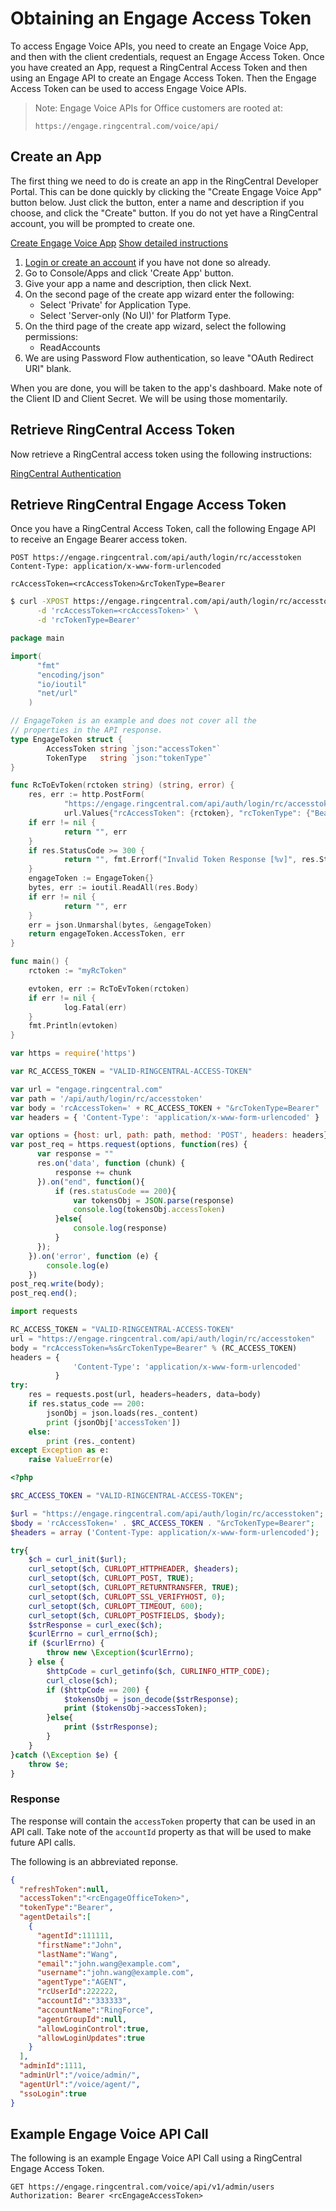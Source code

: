 # Obtaining an Engage Access Token

To access Engage Voice APIs, you need to create an Engage Voice App, and then with the client credentials, request an Engage Access Token. Once you have created an App, request a RingCentral Access Token and then using an Engage API to create an Engage Access Token. Then the Engage Access Token can be used to access Engage Voice APIs.

> Note: Engage Voice APIs for Office customers are rooted at:
>
> `https://engage.ringcentral.com/voice/api/`

## Create an App

The first thing we need to do is create an app in the RingCentral Developer Portal. This can be done quickly by clicking the "Create Engage Voice App" button below. Just click the button, enter a name and description if you choose, and click the "Create" button. If you do not yet have a RingCentral account, you will be prompted to create one.

<a target="new" href="https://developer.ringcentral.com/new-app?name=Engage+Voice+Quick+Start+App&desc=A+simple+app+to+demo+engage+voice+apis+access&public=false&type=ServerOther&carriers=7710,7310,3420&permissions=ReadAccounts&redirectUri=" class="btn btn-primary">Create Engage Voice App</a>
<a class="btn-link btn-collapse" data-toggle="collapse" href="#create-app-instructions" role="button" aria-expanded="false" aria-controls="create-app-instructions">Show detailed instructions</a>

<div class="collapse" id="create-app-instructions">
<ol>
<li><a href="https://developer.ringcentral.com/login.html#/">Login or create an account</a> if you have not done so already.</li>
<li>Go to Console/Apps and click 'Create App' button.</li>
<li>Give your app a name and description, then click Next.</li>
<li>On the second page of the create app wizard enter the following:
  <ul>
  <li>Select 'Private' for Application Type.</li>
  <li>Select 'Server-only (No UI)' for Platform Type.</li>
  </ul>
  </li>
<li>On the third page of the create app wizard, select the following permissions:
  <ul>
    <li>ReadAccounts</li>
  </ul>
</li>
<li>We are using Password Flow authentication, so leave "OAuth Redirect URI" blank.</li>
</ol>
</div>

When you are done, you will be taken to the app's dashboard. Make note of the Client ID and Client Secret. We will be using those momentarily.

## Retrieve RingCentral Access Token

Now retrieve a RingCentral access token using the following instructions:

[RingCentral Authentication](https://developers.ringcentral.com/guide/authentication)

## Retrieve RingCentral Engage Access Token

Once you have a RingCentral Access Token, call the following Engage API to receive an Engage Bearer access token.

```http tab="Request"
POST https://engage.ringcentral.com/api/auth/login/rc/accesstoken
Content-Type: application/x-www-form-urlencoded

rcAccessToken=<rcAccessToken>&rcTokenType=Bearer
```

```bash tab="cURL"
$ curl -XPOST https://engage.ringcentral.com/api/auth/login/rc/accesstoken \
      -d 'rcAccessToken=<rcAccessToken>' \
      -d 'rcTokenType=Bearer'
```

```go tab="Go"
package main

import(
      "fmt"
      "encoding/json"
      "io/ioutil"
      "net/url"
    )

// EngageToken is an example and does not cover all the
// properties in the API response.
type EngageToken struct {
    	AccessToken string `json:"accessToken"`
    	TokenType   string `json:"tokenType"`
}

func RcToEvToken(rctoken string) (string, error) {
  	res, err := http.PostForm(
    		"https://engage.ringcentral.com/api/auth/login/rc/accesstoken",
    		url.Values{"rcAccessToken": {rctoken}, "rcTokenType": {"Bearer"}})
    if err != nil {
    		return "", err
    }
    if res.StatusCode >= 300 {
    		return "", fmt.Errorf("Invalid Token Response [%v]", res.StatusCode)
    }
    engageToken := EngageToken{}
    bytes, err := ioutil.ReadAll(res.Body)
    if err != nil {
    		return "", err
    }
    err = json.Unmarshal(bytes, &engageToken)
    return engageToken.AccessToken, err
}

func main() {
  	rctoken := "myRcToken"

  	evtoken, err := RcToEvToken(rctoken)
  	if err != nil {
    		log.Fatal(err)
    }
    fmt.Println(evtoken)
}
```

```javascript tab="Node JS"
var https = require('https')

var RC_ACCESS_TOKEN = "VALID-RINGCENTRAL-ACCESS-TOKEN"

var url = "engage.ringcentral.com"
var path = '/api/auth/login/rc/accesstoken'
var body = 'rcAccessToken=' + RC_ACCESS_TOKEN + "&rcTokenType=Bearer"
var headers = { 'Content-Type': 'application/x-www-form-urlencoded' }

var options = {host: url, path: path, method: 'POST', headers: headers};
var post_req = https.request(options, function(res) {
      var response = ""
      res.on('data', function (chunk) {
          response += chunk
      }).on("end", function(){
          if (res.statusCode == 200){
              var tokensObj = JSON.parse(response)
              console.log(tokensObj.accessToken)
          }else{
              console.log(response)
          }
      });
    }).on('error', function (e) {
        console.log(e)
    })
post_req.write(body);
post_req.end();
```

```python tab="Python"
import requests

RC_ACCESS_TOKEN = "VALID-RINGCENTRAL-ACCESS-TOKEN"
url = "https://engage.ringcentral.com/api/auth/login/rc/accesstoken"
body = "rcAccessToken=%s&rcTokenType=Bearer" % (RC_ACCESS_TOKEN)
headers = {
              'Content-Type': 'application/x-www-form-urlencoded'
          }
try:
    res = requests.post(url, headers=headers, data=body)
    if res.status_code == 200:
        jsonObj = json.loads(res._content)
        print (jsonObj['accessToken'])
    else:
        print (res._content)
except Exception as e:
    raise ValueError(e)
```

```PHP tab="PHP"
<?php

$RC_ACCESS_TOKEN = "VALID-RINGCENTRAL-ACCESS-TOKEN";

$url = "https://engage.ringcentral.com/api/auth/login/rc/accesstoken";
$body = 'rcAccessToken=' . $RC_ACCESS_TOKEN . "&rcTokenType=Bearer";
$headers = array ('Content-Type: application/x-www-form-urlencoded');

try{
    $ch = curl_init($url);
    curl_setopt($ch, CURLOPT_HTTPHEADER, $headers);
    curl_setopt($ch, CURLOPT_POST, TRUE);
    curl_setopt($ch, CURLOPT_RETURNTRANSFER, TRUE);
    curl_setopt($ch, CURLOPT_SSL_VERIFYHOST, 0);
    curl_setopt($ch, CURLOPT_TIMEOUT, 600);
    curl_setopt($ch, CURLOPT_POSTFIELDS, $body);
    $strResponse = curl_exec($ch);
    $curlErrno = curl_errno($ch);
    if ($curlErrno) {
        throw new \Exception($curlErrno);
    } else {
        $httpCode = curl_getinfo($ch, CURLINFO_HTTP_CODE);
        curl_close($ch);
        if ($httpCode == 200) {
            $tokensObj = json_decode($strResponse);
            print ($tokensObj->accessToken);
        }else{
            print ($strResponse);
        }
    }
}catch (\Exception $e) {
    throw $e;
}
```

### Response

The response will contain the `accessToken` property that can be used in an API call. Take note of the `accountId` property as that will be used to make future API calls.

The following is an abbreviated reponse.

```json
{
  "refreshToken":null,
  "accessToken":"<rcEngageOfficeToken>",
  "tokenType":"Bearer",
  "agentDetails":[
    {
      "agentId":111111,
      "firstName":"John",
      "lastName":"Wang",
      "email":"john.wang@example.com",
      "username":"john.wang@example.com",
      "agentType":"AGENT",
      "rcUserId":222222,
      "accountId":"333333",
      "accountName":"RingForce",
      "agentGroupId":null,
      "allowLoginControl":true,
      "allowLoginUpdates":true
    }
  ],
  "adminId":1111,
  "adminUrl":"/voice/admin/",
  "agentUrl":"/voice/agent/",
  "ssoLogin":true
}
```

## Example Engage Voice API Call

The following is an example Engage Voice API Call using a RingCentral Engage Access Token.

```http
GET https://engage.ringcentral.com/voice/api/v1/admin/users
Authorization: Bearer <rcEngageAccessToken>
```
